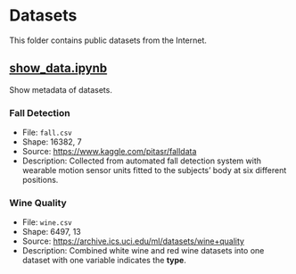 # Datasets

This folder contains public datasets from the Internet.

## [show_data.ipynb](./show_data.ipynb)
Show metadata of datasets.

### Fall Detection
- File: `fall.csv`
- Shape: 16382, 7
- Source: https://www.kaggle.com/pitasr/falldata
- Description: Collected from automated fall detection system with wearable motion sensor units fitted to the subjects’ body at six different positions.

### Wine Quality
- File: `wine.csv`
- Shape: 6497, 13
- Source: https://archive.ics.uci.edu/ml/datasets/wine+quality
- Description: Combined white wine and red wine datasets into one dataset with one variable indicates the **type**.
